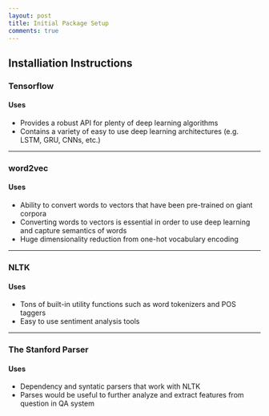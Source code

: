 ```yaml
---
layout: post
title: Initial Package Setup 
comments: true
---
```


## [](#header-2)Installiation Instructions

### [](#header-3)Tensorflow

#### [](#header-4)Uses

*   Provides a robust API for plenty of deep learning algorithms
*   Contains a variety of easy to use deep learning architectures (e.g. LSTM, GRU, CNNs, etc.) 

* * *

### [](#header-3)word2vec

#### [](#header-4)Uses

*   Ability to convert words to vectors that have been pre-trained on giant corpora
*   Converting words to vectors is essential in order to use deep learning and capture semantics of words
*   Huge dimensionality reduction from one-hot vocabulary encoding

* * *

### [](#header-3)NLTK

#### [](#header-4)Uses

*   Tons of built-in utility functions such as word tokenizers and POS taggers
*   Easy to use sentiment analysis tools

* * *

### [](#header-3)The Stanford Parser

#### [](#header-4)Uses

*   Dependency and syntatic parsers that work with NLTK
*   Parses would be useful to further analyze and extract features from question in QA system 